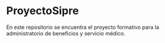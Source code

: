 # ProyectoSipre
En este repositorio se encuentra el proyecto formativo para la administratorio de beneficios y servicio médico.
